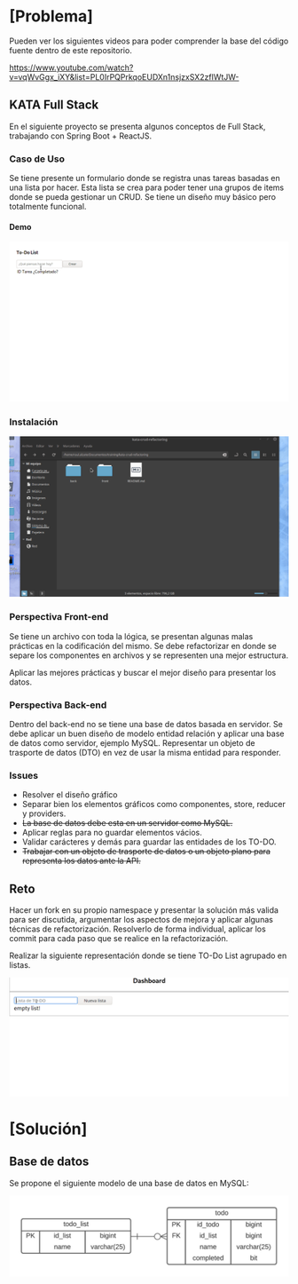 # [Problema]

Pueden ver los siguientes videos para poder comprender la base del código fuente dentro de este repositorio. 

https://www.youtube.com/watch?v=vqWvGgx_iXY&list=PL0IrPQPrkqoEUDXn1nsjzxSX2zflWtJW-

## KATA Full Stack

En el siguiente proyecto se presenta algunos conceptos de Full Stack, trabajando con Spring Boot + ReactJS.

### Caso de Uso

Se tiene presente un formulario donde se registra unas tareas basadas en una lista por hacer. Esta lista se crea para poder tener una grupos de items donde se pueda gestionar un CRUD. Se tiene un diseño muy básico pero totalmente funcional. 

#### Demo

![alt text]( ./docs/demo.gif "Demo funcional del ToDo")
 
### Instalación

![alt text]( ./docs/start.gif "Instalación y puesta en marcha")

### Perspectiva Front-end
Se tiene un archivo con toda la lógica, se presentan algunas malas prácticas en la codificación del mismo. Se debe refactorizar en donde se separe los componentes en archivos y se representen una mejor estructura. 

Aplicar las mejores prácticas y buscar el mejor diseño para presentar los datos.


### Perspectiva Back-end

Dentro del back-end no se tiene una base de datos basada en servidor. Se debe aplicar un buen diseño de modelo entidad relación y aplicar una base de datos como servidor, ejemplo MySQL. Representar un objeto de trasporte de datos (DTO) en vez de usar la misma entidad para responder. 

### Issues

- Resolver el diseño gráfico
- Separar bien los elementos gráficos como componentes, store, reducer y providers.
- <s>La base de datos debe esta en un servidor como MySQL.</s>
- Aplicar reglas para no guardar elementos vácios.
- Validar carácteres y demás para guardar las entidades de los TO-DO.
- <s>Trabajar con un objeto de trasporte de datos o un objeto plano para representa los datos ante la API.</s>

## Reto

Hacer un fork en su propio namespace y presentar la solución más valida para ser discutida, argumentar los aspectos de mejora y aplicar algunas técnicas de refactorización. Resolverlo de forma individual, aplicar los commit para cada paso que se realice en la refactorización. 

Realizar la siguiente representación donde se tiene TO-Do List agrupado en listas.

![alt text]( ./docs/todo-list-kata.gif "Demo funcional del ToDo List")

# [Solución]

## Base de datos

Se propone el siguiente modelo de una base de datos en MySQL:

![alt text]( ./docs/model-db.jpeg "Modelo entidad relación")